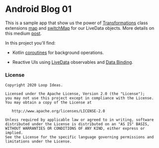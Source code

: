 # Android Blog 01

This is a sample app that show us the power of [Transformations] class extensions [map] and [switchMap] for our LiveData objects. More details on this medium [post].

In this project you'll find:

* Kotlin [coroutines] for background operations.

* Reactive UIs using [LiveData] observables and [Data Binding].

[Transformations]: https://developer.android.com/reference/androidx/lifecycle/Transformations
[map]: https://developer.android.com/reference/androidx/lifecycle/Transformations#map(androidx.lifecycle.LiveData%3CX%3E,%20androidx.arch.core.util.Function%3CX,%20Y%3E)
[SwitchMap]: https://developer.android.com/reference/androidx/lifecycle/Transformations#switchMap(androidx.lifecycle.LiveData%3CX%3E,%20androidx.arch.core.util.Function%3CX,%20androidx.lifecycle.LiveData%3CY%3E%3E)
[coroutines]: https://kotlinlang.org/docs/reference/coroutines-overview.html
[LiveData]: https://developer.android.com/reference/androidx/lifecycle/LiveData
[Data Binding]: https://developer.android.com/topic/libraries/data-binding
[post]: https://blog.loop-ideas.com/android-livedata-coroutines-the-next-level-with-map-and-switchmap-extensions-b56a2f2f2ba7

### License


```
Copyright 2020 Loop Ideas.

Licensed under the Apache License, Version 2.0 (the "License");
you may not use this project except in compliance with the License.
You may obtain a copy of the License at

   http://www.apache.org/licenses/LICENSE-2.0

Unless required by applicable law or agreed to in writing, software
distributed under the License is distributed on an "AS IS" BASIS,
WITHOUT WARRANTIES OR CONDITIONS OF ANY KIND, either express or implied.
See the License for the specific language governing permissions and
limitations under the License.
```
